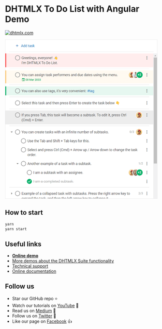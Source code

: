 # DHTMLX To Do List with Angular Demo

[![dhtmlx.com](https://img.shields.io/badge/made%20by-DHTMLX-blue)](https://dhtmlx.com/)

![DHTMLX To Do List with Angular Demo](https://raw.githubusercontent.com/DHTMLX/angular-todolist-demo/master/to-do-list.png)

## How to start

```
yarn 
yarn start
```

## Useful links

- **[Online demo](https://replit.com/@dhtmlx/dhtmlx-to-do-list-with-angular)**
- [More demos about the DHTMLX Suite functionality](https://snippet.dhtmlx.com/1eh4ks4f)
- [Technical support](https://forum.dhtmlx.com/c/todo)
- [Online  documentation](https://docs.dhtmlx.com/todolist/)

## Follow us

- Star our GitHub repo :star:
- Watch our tutorials on [YouTube](https://www.youtube.com/user/dhtmlx/videos) :eyes:
- Read us on [Medium](https://dhtmlx.medium.com) :newspaper:
- Follow us on [Twitter](https://twitter.com/dhtmlx) :feet:
- Like our page on [Facebook](https://www.facebook.com/dhtmlx/) :thumbsup:
